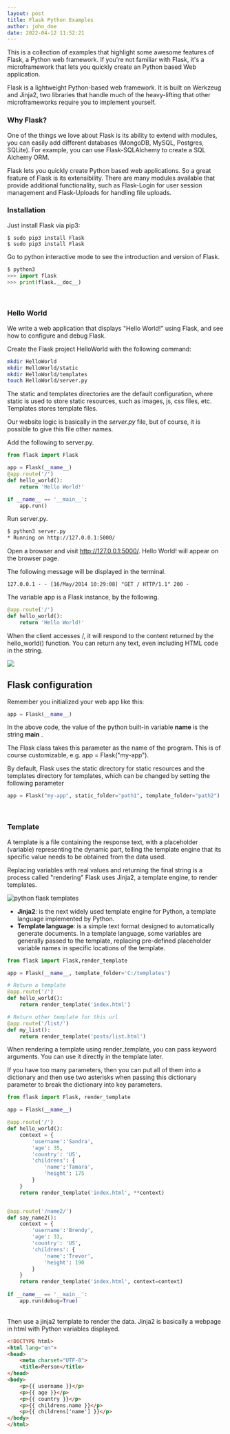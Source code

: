 ```yaml
---
layout: post
title: Flask Python Examples
author: john_doe
date: 2022-04-12 11:52:21
---
```

This is a collection of examples that highlight some awesome features of Flask, a Python web framework. If you're not familiar with Flask, it's a microframework that lets you quickly create an Python based Web application. 

Flask is a lightweight Python-based web framework. It is built on Werkzeug and Jinja2, two libraries that handle much of the heavy-lifting that other microframeworks require you to implement yourself.

### Why Flask?

One of the things we love about Flask is its ability to extend with modules, you can easily add different databases (MongoDB, MySQL, Postgres, SQLite). For example, you can use Flask-SQLAlchemy to create a SQL Alchemy ORM.

Flask lets you quickly create Python based web applications. So a great feature of Flask is its extensibility. There are many modules available that provide additional functionality, such as Flask-Login for user session management and Flask-Uploads for handling file uploads.

### Installation

Just install Flask via pip3: 

```
$ sudo pip3 install Flask
$ sudo pip3 install Flask
```

Go to python interactive mode to see the introduction and version of Flask.

```python
$ python3
>>> import flask
>>> print(flask.__doc__)
```

<br />

### Hello World

We write a web application that displays "Hello World!" using Flask, and see how to configure and debug Flask.

Create the Flask project HelloWorld with the following command:

```bash
mkdir HelloWorld
mkdir HelloWorld/static
mkdir HelloWorld/templates
touch HelloWorld/server.py
```

The static and templates directories are the default configuration, where static is used to store static resources, such as images, js, css files, etc. Templates stores template files.

Our website logic is basically in the *server.py* file, but of course, it is possible to give this file other names.

Add the following to server.py.

```python
from flask import Flask

app = Flask(__name__)
@app.route('/')
def hello_world():
    return 'Hello World!'

if __name__ == '__main__':
    app.run()
```

Run server.py.

```bash
$ python3 server.py 
* Running on http://127.0.0.1:5000/
```

Open a browser and visit http://127.0.0.1:5000/. Hello World! will appear on the browser page.

The following message will be displayed in the terminal.

```
127.0.0.1 - - [16/May/2014 10:29:08] "GET / HTTP/1.1" 200 -
```

The variable app is a Flask instance, by the following.

```python
@app.route('/')
def hello_world():
    return 'Hello World!'
```

When the client accesses /, it will respond to the content returned by the hello_world() function. You can return any text, even including HTML code in the string.

![](/assets/img/uploads/python-flask.png)
<br />
## Flask configuration

Remember you initialized your web app like this:

```python
app = Flask(__name__)
```

In the above code, the value of the python built-in variable **name** is the string **main** . 

The Flask class takes this parameter as the name of the program. This is of course customizable, e.g. app = Flask("my-app").

By default, Flask uses the static directory for static resources and the templates directory for templates, which can be changed by setting the following parameter

```python
app = Flask("my-app", static_folder="path1", template_folder="path2")
```

<br />

### Template

A template is a file containing the response text, with a placeholder (variable) representing the dynamic part, telling the template engine that its specific value needs to be obtained from the data used.

Replacing variables with real values and returning the final string is a process called "rendering" Flask uses Jinja2, a template engine, to render templates.

![python flask templates](/assets/img/uploads/flask-templates.png)



* **Jinja2**: is the next widely used template engine for Python, a template language implemented by Python.
* **Template language**: is a simple text format designed to automatically generate documents. In a template language, some variables are generally passed to the template, replacing pre-defined placeholder variable names in specific locations of the template.

```python
from flask import Flask,render_template

app = Flask(__name__, template_folder='C:/templates')

# Return a template
@app.route('/')
def hello_world():
    return render_template('index.html')

# Return other template for this url
@app.route('/list/')
def my_list():
    return render_template('posts/list.html')
```

When rendering a template using render_template, you can pass keyword arguments. You can use it directly in the template later.

If you have too many parameters, then you can put all of them into a dictionary and then use two asterisks when passing this dictionary parameter to break the dictionary into key parameters.

```python
from flask import Flask, render_template

app = Flask(__name__)

@app.route('/')
def hello_world():
    context = {
        'username':'Sandra',
        'age': 35,
        'country': 'US',
        'childrens': {
            'name':'Tamara',
            'height': 175
        }
    }
    return render_template('index.html', **context)


@app.route('/name2/')
def say_name2():
    context = {
        'username':'Brendy',
        'age': 33,
        'country': 'US',
        'childrens': {
            'name':'Trevor',
            'height': 190
        }
    }
    return render_template('index.html', context=context)
   
if __name__ == '__main__':
    app.run(debug=True)
```

<br />Then use a jinja2 template to render the data. Jinja2 is basically a webpage in html with Python variables displayed.

```html
<!DOCTYPE html>
<html lang="en">
<head>
    <meta charset="UTF-8">
    <title>Person</title>
</head>
<body>
    <p>{{ username }}</p>
    <p>{{ age }}</p>
    <p>{{ country }}</p>
    <p>{{ childrens.name }}</p>
    <p>{{ childrens['name'] }}</p>
</body>
</html>
```